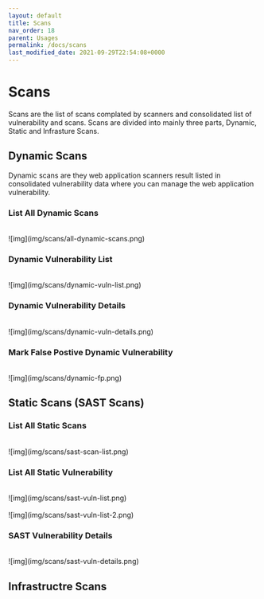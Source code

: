 ```yaml
---
layout: default
title: Scans
nav_order: 18
parent: Usages
permalink: /docs/scans
last_modified_date: 2021-09-29T22:54:08+0000
---
```


# Scans

Scans are the list of scans complated by scanners and consolidated list of vulnerability and scans. Scans are divided into mainly three parts, Dynamic, Static and Infrasture Scans.  

## Dynamic Scans

Dynamic scans are they web application scanners result listed in consolidated vulnerability data where you can manage the web application vulnerability. 

### List All Dynamic Scans
<br>
![img](img/scans/all-dynamic-scans.png)
<br>

### Dynamic Vulnerability List
<br>
![img](img/scans/dynamic-vuln-list.png)
<br>

### Dynamic Vulnerability Details

<br>
![img](img/scans/dynamic-vuln-details.png)
<br>

### Mark False Postive Dynamic Vulnerability

<br>
![img](img/scans/dynamic-fp.png)
<br>

## Static Scans (SAST Scans)

### List All Static Scans 

<br>
![img](img/scans/sast-scan-list.png)
<br>

### List All Static Vulnerability 

<br>
![img](img/scans/sast-vuln-list.png)
<br>

<br>
![img](img/scans/sast-vuln-list-2.png)
<br>

### SAST Vulnerability Details

<br>
![img](img/scans/sast-vuln-details.png)
<br>

## Infrastructre Scans
